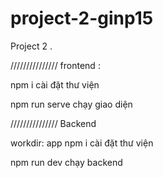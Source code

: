 # project-2-ginp15
Project 2 .

///////////////
frontend :

npm i 
cài đặt thư viện

npm run serve
chạy giao diện

///////////////
Backend 

workdir: app
npm i 
cài đặt thư viện

npm run dev
chạy backend
